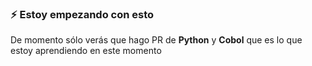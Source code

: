 ### ⚡ Estoy empezando con esto
De momento sólo verás que hago PR de **Python** y **Cobol** que es lo que estoy aprendiendo en este momento
